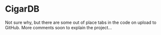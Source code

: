# CigarDB
Not sure why, but there are some out of place tabs in the code on upload to GitHub. More comments soon to explain the project...
